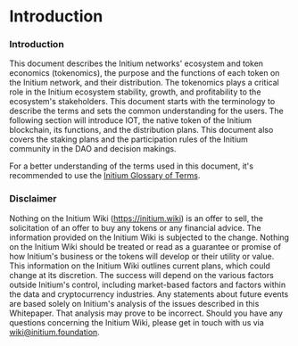 # Introduction

### Introduction

This document describes the Initium networks' ecosystem and token economics (tokenomics), the purpose and the functions of each token on the Initium network, and their distribution. The tokenomics plays a critical role in the Initium ecosystem stability, growth, and profitability to the ecosystem's stakeholders. This document starts with the terminology to describe the terms and sets the common understanding for the users. The following section will introduce IOT, the native token of the Initium blockchain, its functions, and the distribution plans. This document also covers the staking plans and the participation rules of the Initium community in the DAO and decision makings.

For a better understanding of the terms used in this document, it's recommended to use the [Initium Glossary of Terms](../glossary-of-terms.md).

### Disclaimer

Nothing on the Initium Wiki (https://initium.wiki) is an offer to sell, the solicitation of an offer to buy any tokens or any financial advice. The information provided on the Initium Wiki is subjected to the change. Nothing on the Initium Wiki should be treated or read as a guarantee or promise of how Initium's business or the tokens will develop or their utility or value. This information on the Initium Wiki outlines current plans, which could change at its discretion. The success will depend on the various factors outside Initium's control, including market-based factors and factors within the data and cryptocurrency industries. Any statements about future events are based solely on Initium's analysis of the issues described in this Whitepaper. That analysis may prove to be incorrect. Should you have any questions concerning the Initium Wiki, please get in touch with us via wiki@initium.foundation.
